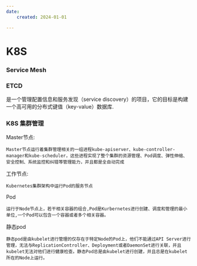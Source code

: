 ```yaml
---
date: 
    created: 2024-01-01

---
```


# K8S


### Service Mesh

### ETCD

是一个管理配置信息和服务发现（service discovery）的项目，它的目标是构建一个高可用的分布式键值（key-value）数据库.

### K8S 集群管理

Master节点:
```
Master节点运行着集群管理相关的一组进程kube-apiserver、kube-controller-manager和kube-scheduler，这些进程实现了整个集群的资源管理、Pod调度、弹性伸缩、安全控制、系统监控和纠错等管理能力，并且都是全自动完成
```
工作节点:
```
Kubernetes集群架构中运行Pod的服务节点
```
Pod
```
运行于Node节点上，若干相关容器的组合,Pod是Kurbernetes进行创建、调度和管理的最小单位,一个Pod可以包含一个容器或者多个相关容器。
```
静态pod
```
静态pod是由kubelet进行管理的仅存在于特定Node的Pod上，他们不能通过API Server进行管理，无法与ReplicationController、Deployment或者DaemonSet进行关联，并且kubelet无法对他们进行健康检查。静态Pod总是由kubelet进行创建，并且总是在kubelet所在的Node上运行。
```